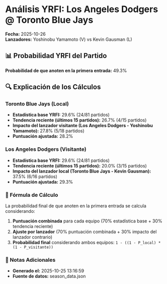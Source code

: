 # Análisis YRFI: Los Angeles Dodgers @ Toronto Blue Jays

**Fecha:** 2025-10-26  
**Lanzadores:** Yoshinobu Yamamoto (V) vs Kevin Gausman (L)

## 📊 Probabilidad YRFI del Partido

**Probabilidad de que anoten en la primera entrada:** 49.3%

## 🔍 Explicación de los Cálculos

### Toronto Blue Jays (Local)
- **Estadística base YRFI:** 29.6% (24/81 partidos)
- **Tendencia reciente (últimos 15 partidos):** 26.7% (4/15 partidos)
- **Impacto del lanzador visitante (Los Angeles Dodgers - Yoshinobu Yamamoto):** 27.8% (5/18 partidos)
- **Puntuación ajustada:** 28.2%

### Los Angeles Dodgers (Visitante)
- **Estadística base YRFI:** 29.6% (24/81 partidos)
- **Tendencia reciente (últimos 15 partidos):** 20.0% (3/15 partidos)
- **Impacto del lanzador local (Toronto Blue Jays - Kevin Gausman):** 37.5% (6/16 partidos)
- **Puntuación ajustada:** 29.3%

### 📝 Fórmula de Cálculo

La probabilidad final de que anoten en la primera entrada se calcula considerando:
1. **Puntuación combinada** para cada equipo (70% estadística base + 30% tendencia reciente)
2. **Ajuste por lanzador** (70% puntuación combinada + 30% impacto del lanzador contrario)
3. **Probabilidad final** considerando ambos equipos: `1 - ((1 - P_local) * (1 - P_visitante))`

### 📌 Notas Adicionales

- **Generado el:** 2025-10-25 13:16:59
- **Fuente de datos:** season_data.json
